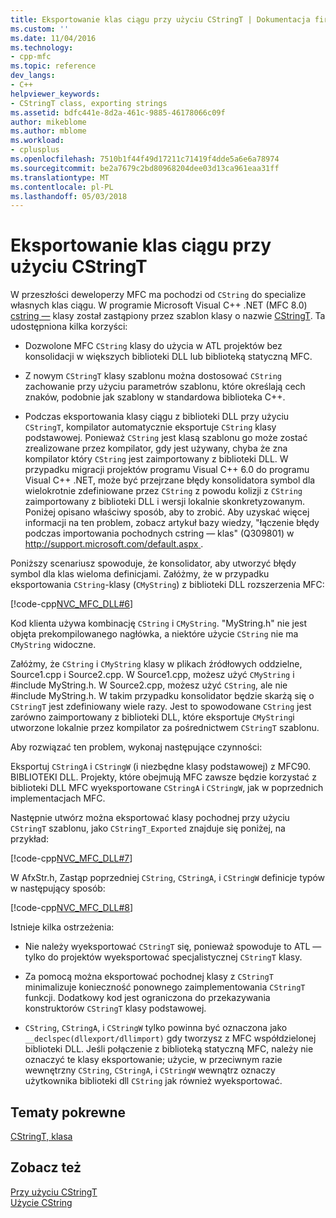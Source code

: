 ```yaml
---
title: Eksportowanie klas ciągu przy użyciu CStringT | Dokumentacja firmy Microsoft
ms.custom: ''
ms.date: 11/04/2016
ms.technology:
- cpp-mfc
ms.topic: reference
dev_langs:
- C++
helpviewer_keywords:
- CStringT class, exporting strings
ms.assetid: bdfc441e-8d2a-461c-9885-46178066c09f
author: mikeblome
ms.author: mblome
ms.workload:
- cplusplus
ms.openlocfilehash: 7510b1f44f49d17211c71419f4dde5a6e6a78974
ms.sourcegitcommit: be2a7679c2bd80968204dee03d13ca961eaa31ff
ms.translationtype: MT
ms.contentlocale: pl-PL
ms.lasthandoff: 05/03/2018
---
```

# <a name="exporting-string-classes-using-cstringt"></a>Eksportowanie klas ciągu przy użyciu CStringT
W przeszłości deweloperzy MFC ma pochodzi od `CString` do specialize własnych klas ciągu. W programie Microsoft Visual C++ .NET (MFC 8.0) [cstring —](../atl-mfc-shared/using-cstring.md) klasy został zastąpiony przez szablon klasy o nazwie [CStringT](../atl-mfc-shared/reference/cstringt-class.md). Ta udostępniona kilka korzyści:  
  
-   Dozwolone MFC `CString` klasy do użycia w ATL projektów bez konsolidacji w większych biblioteki DLL lub biblioteką statyczną MFC.  
  
-   Z nowym `CStringT` klasy szablonu można dostosować `CString` zachowanie przy użyciu parametrów szablonu, które określają cech znaków, podobnie jak szablony w standardowa biblioteka C++.  
  
-   Podczas eksportowania klasy ciągu z biblioteki DLL przy użyciu `CStringT`, kompilator automatycznie eksportuje `CString` klasy podstawowej. Ponieważ `CString` jest klasą szablonu go może zostać zrealizowane przez kompilator, gdy jest używany, chyba że zna kompilator który `CString` jest zaimportowany z biblioteki DLL. W przypadku migracji projektów programu Visual C++ 6.0 do programu Visual C++ .NET, może być przejrzane błędy konsolidatora symbol dla wielokrotnie zdefiniowane przez `CString` z powodu kolizji z `CString` zaimportowany z biblioteki DLL i wersji lokalnie skonkretyzowanym. Poniżej opisano właściwy sposób, aby to zrobić. Aby uzyskać więcej informacji na ten problem, zobacz artykuł bazy wiedzy, "łączenie błędy podczas importowania pochodnych cstring — klas" (Q309801) w [ http://support.microsoft.com/default.aspx ](http://support.microsoft.com/default.aspx).  
  
 Poniższy scenariusz spowoduje, że konsolidator, aby utworzyć błędy symbol dla klas wieloma definicjami. Załóżmy, że w przypadku eksportowania `CString`-klasy (`CMyString`) z biblioteki DLL rozszerzenia MFC:  
  
 [!code-cpp[NVC_MFC_DLL#6](../atl-mfc-shared/codesnippet/cpp/exporting-string-classes-using-cstringt_1.cpp)]  
  
 Kod klienta używa kombinację `CString` i `CMyString`. "MyString.h" nie jest objęta prekompilowanego nagłówka, a niektóre użycie `CString` nie ma `CMyString` widoczne.  
  
 Załóżmy, że `CString` i `CMyString` klasy w plikach źródłowych oddzielne, Source1.cpp i Source2.cpp. W Source1.cpp, możesz użyć `CMyString` i #include MyString.h. W Source2.cpp, możesz użyć `CString`, ale nie #include MyString.h. W takim przypadku konsolidator będzie skarżą się o `CStringT` jest zdefiniowany wiele razy. Jest to spowodowane `CString` jest zarówno zaimportowany z biblioteki DLL, które eksportuje `CMyString`i utworzone lokalnie przez kompilator za pośrednictwem `CStringT` szablonu.  
  
 Aby rozwiązać ten problem, wykonaj następujące czynności:  
  
 Eksportuj `CStringA` i `CStringW` (i niezbędne klasy podstawowej) z MFC90. BIBLIOTEKI DLL. Projekty, które obejmują MFC zawsze będzie korzystać z biblioteki DLL MFC wyeksportowane `CStringA` i `CStringW`, jak w poprzednich implementacjach MFC.  
  
 Następnie utwórz można eksportować klasy pochodnej przy użyciu `CStringT` szablonu, jako `CStringT_Exported` znajduje się poniżej, na przykład:  
  
 [!code-cpp[NVC_MFC_DLL#7](../atl-mfc-shared/codesnippet/cpp/exporting-string-classes-using-cstringt_2.cpp)]  
  
 W AfxStr.h, Zastąp poprzedniej `CString`, `CStringA`, i `CStringW` definicje typów w następujący sposób:  
  
 [!code-cpp[NVC_MFC_DLL#8](../atl-mfc-shared/codesnippet/cpp/exporting-string-classes-using-cstringt_3.cpp)]  
  
 Istnieje kilka ostrzeżenia:  
  
-   Nie należy wyeksportować `CStringT` się, ponieważ spowoduje to ATL — tylko do projektów wyeksportować specjalistycznej `CStringT` klasy.  
  
-   Za pomocą można eksportować pochodnej klasy z `CStringT` minimalizuje konieczność ponownego zaimplementowania `CStringT` funkcji. Dodatkowy kod jest ograniczona do przekazywania konstruktorów `CStringT` klasy podstawowej.  
  
-   `CString`, `CStringA`, i `CStringW` tylko powinna być oznaczona jako `__declspec(dllexport/dllimport)` gdy tworzysz z MFC współdzielonej biblioteki DLL. Jeśli połączenie z biblioteką statyczną MFC, należy nie oznaczyć te klasy eksportowanie; użycie, w przeciwnym razie wewnętrzny `CString`, `CStringA`, i `CStringW` wewnątrz oznaczy użytkownika biblioteki dll `CString` jak również wyeksportować.  
  
## <a name="related-topics"></a>Tematy pokrewne  
 [CStringT, klasa](../atl-mfc-shared/reference/cstringt-class.md)  
  
## <a name="see-also"></a>Zobacz też  
 [Przy użyciu CStringT](../atl-mfc-shared/using-cstringt.md)   
 [Użycie CString](../atl-mfc-shared/using-cstring.md)

